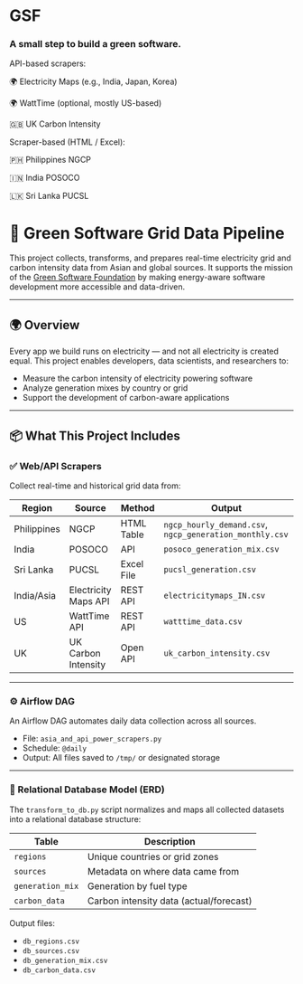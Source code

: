 # GSF
### A small step to build a green software.

API-based scrapers:

🌍 Electricity Maps (e.g., India, Japan, Korea)

🌍 WattTime (optional, mostly US-based)

🇬🇧 UK Carbon Intensity

Scraper-based (HTML / Excel):

🇵🇭 Philippines NGCP

🇮🇳 India POSOCO

🇱🇰 Sri Lanka PUCSL


# 🌱 Green Software Grid Data Pipeline

This project collects, transforms, and prepares real-time electricity grid and carbon intensity data from Asian and global sources. It supports the mission of the [Green Software Foundation](https://greensoftware.foundation) by making energy-aware software development more accessible and data-driven.

---

## 🌍 Overview

Every app we build runs on electricity — and not all electricity is created equal. This project enables developers, data scientists, and researchers to:

- Measure the carbon intensity of electricity powering software
- Analyze generation mixes by country or grid
- Support the development of carbon-aware applications

---

## 📦 What This Project Includes

### ✅ Web/API Scrapers
Collect real-time and historical grid data from:

| Region       | Source                | Method     | Output |
|--------------|-----------------------|------------|--------|
| Philippines  | NGCP                  | HTML Table | `ngcp_hourly_demand.csv`, `ngcp_generation_monthly.csv` |
| India        | POSOCO                | API        | `posoco_generation_mix.csv` |
| Sri Lanka    | PUCSL                 | Excel File | `pucsl_generation.csv` |
| India/Asia   | Electricity Maps API  | REST API   | `electricitymaps_IN.csv` |
| US           | WattTime API          | REST API   | `watttime_data.csv` |
| UK           | UK Carbon Intensity   | Open API   | `uk_carbon_intensity.csv` |

---

### ⚙️ Airflow DAG

An Airflow DAG automates daily data collection across all sources.

- File: `asia_and_api_power_scrapers.py`
- Schedule: `@daily`
- Output: All files saved to `/tmp/` or designated storage

---

### 🧱 Relational Database Model (ERD)

The `transform_to_db.py` script normalizes and maps all collected datasets into a relational database structure:

| Table              | Description                          |
|--------------------|--------------------------------------|
| `regions`          | Unique countries or grid zones       |
| `sources`          | Metadata on where data came from     |
| `generation_mix`   | Generation by fuel type              |
| `carbon_data`      | Carbon intensity data (actual/forecast) |

Output files:

- `db_regions.csv`
- `db_sources.csv`
- `db_generation_mix.csv`
- `db_carbon_data.csv`
